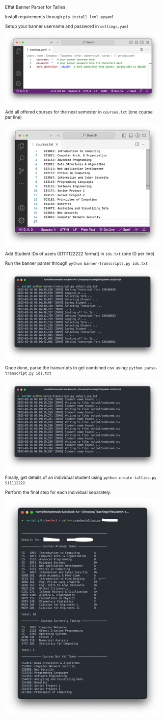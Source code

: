 Effat Banner Parser for Tallies 

Install requirements through `pip install lxml pyyaml` 

Setup your banner username and password in `settings.yaml`


![Settings file](imgs/00.png)

Add all offered courses for the next semester in `courses.txt` (one course per line)

![Courses file](imgs/05.png)

Add Student IDs of users (S1111122222 format) in `ids.txt` (one ID per line) 

Run the banner parser through `python banner-transcripts.py ids.txt`

![Banner Parser](imgs/01.png)

Once done, parse the transcripts to get combined csv using: `python parse-transcript.py ids.txt` 

![Parse Transcript](imgs/02.png)

Finally, get details of an individual student using `python create-tallies.py S11112222`. 

Perform the final step for each individual separately. 

![Create Tallies](imgs/03.png)
